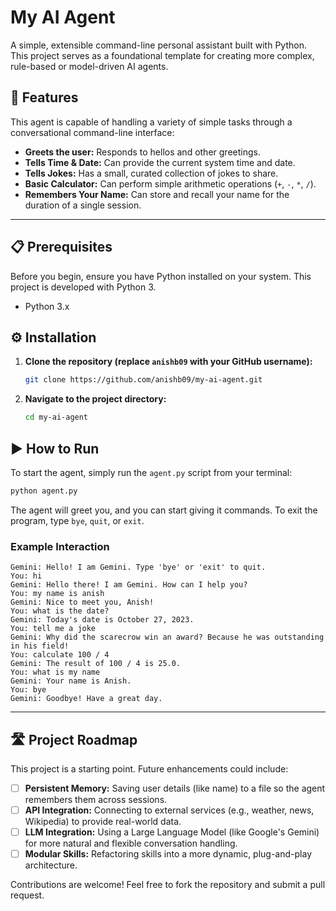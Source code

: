 # My AI Agent

A simple, extensible command-line personal assistant built with Python. This project serves as a foundational template for creating more complex, rule-based or model-driven AI agents.

## 🚀 Features

This agent is capable of handling a variety of simple tasks through a conversational command-line interface:

- **Greets the user:** Responds to hellos and other greetings.
- **Tells Time & Date:** Can provide the current system time and date.
- **Tells Jokes:** Has a small, curated collection of jokes to share.
- **Basic Calculator:** Can perform simple arithmetic operations (`+`, `-`, `*`, `/`).
- **Remembers Your Name:** Can store and recall your name for the duration of a single session.

---

## 📋 Prerequisites

Before you begin, ensure you have Python installed on your system. This project is developed with Python 3.

- Python 3.x

## ⚙️ Installation

1.  **Clone the repository (replace `anishb09` with your GitHub username):**
    ```sh
    git clone https://github.com/anishb09/my-ai-agent.git
    ```
2.  **Navigate to the project directory:**
    ```sh
    cd my-ai-agent
    ```

## ▶️ How to Run

To start the agent, simply run the `agent.py` script from your terminal:

```sh
python agent.py
```

The agent will greet you, and you can start giving it commands. To exit the program, type `bye`, `quit`, or `exit`.

### Example Interaction

```
Gemini: Hello! I am Gemini. Type 'bye' or 'exit' to quit.
You: hi
Gemini: Hello there! I am Gemini. How can I help you?
You: my name is anish
Gemini: Nice to meet you, Anish!
You: what is the date?
Gemini: Today's date is October 27, 2023.
You: tell me a joke
Gemini: Why did the scarecrow win an award? Because he was outstanding in his field!
You: calculate 100 / 4
Gemini: The result of 100 / 4 is 25.0.
You: what is my name
Gemini: Your name is Anish.
You: bye
Gemini: Goodbye! Have a great day.
```

---

## 🛣️ Project Roadmap

This project is a starting point. Future enhancements could include:

- [ ] **Persistent Memory:** Saving user details (like name) to a file so the agent remembers them across sessions.
- [ ] **API Integration:** Connecting to external services (e.g., weather, news, Wikipedia) to provide real-world data.
- [ ] **LLM Integration:** Using a Large Language Model (like Google's Gemini) for more natural and flexible conversation handling.
- [ ] **Modular Skills:** Refactoring skills into a more dynamic, plug-and-play architecture.

Contributions are welcome! Feel free to fork the repository and submit a pull request.
